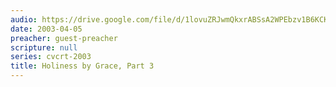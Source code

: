 ```yaml
---
audio: https://drive.google.com/file/d/1lovuZRJwmQkxrABSsA2WPEbzv1B6KCKa/view
date: 2003-04-05
preacher: guest-preacher
scripture: null
series: cvcrt-2003
title: Holiness by Grace, Part 3
---
```

